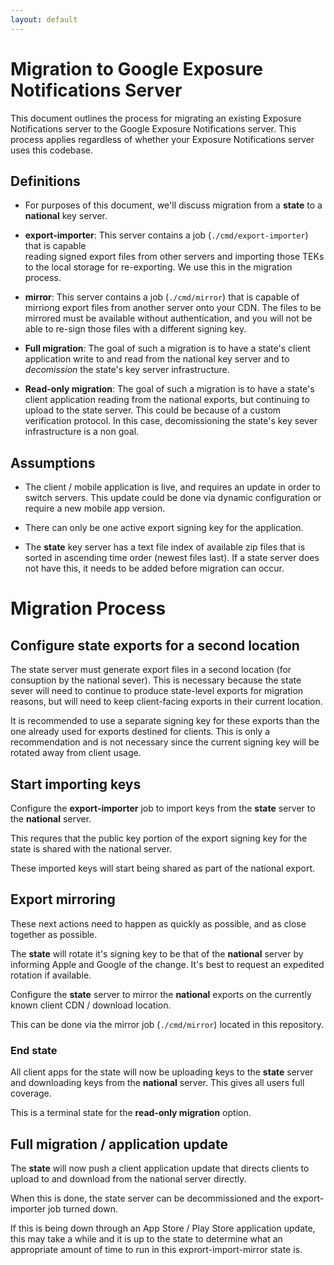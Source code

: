 ```yaml
---
layout: default
---
```

# Migration to Google Exposure Notifications Server

This document outlines the process for migrating an existing
Exposure Notifications server to the Google Exposure Notifications
server. This process applies regardless of whether your Exposure
Notifications server uses this codebase.

## Definitions

* For purposes of this document, we'll discuss migration from a __state__ to a __national__
  key server.

* __export-importer__: This server contains a job (`./cmd/export-importer`) that is capable  
  reading signed export files from other servers and importing those TEKs to the
  local storage for re-exporting. We use this in the migration process.

* __mirror__: This server contains a job (`./cmd/mirror`) that is capable
  of mirriong export files from another server onto your CDN. The files to be mirrored
  must be available without authentication, and you will not be able to
  re-sign those files with a different signing key.

* __Full migration__: The goal of such a migration is to have a state's client
  application write to and read from the national key server and to _decomission_
  the state's key server infrastructure.

* __Read-only migration__: The goal of such a migration is to have a state's client
  application reading from the national exports, but continuing to upload
  to the state server. This could be because of a custom verification protocol.
  In this case, decomissioning the state's key sever infrastructure is a non goal.

## Assumptions

* The client / mobile application is live, and requires an update in order
  to switch servers. This update could be done via dynamic configuration
  or require a new mobile app version.

* There can only be one active export signing key for the application.

* The __state__ key server has a text file index of available zip files that is
  sorted in ascending time order (newest files last). If a state server does
  not have this, it needs to be added before migration can occur.

# Migration Process

## Configure state exports for a second location

The state server must generate export files in a second location
(for consuption by the national sever). This is necessary because the
state sever will need to continue to produce state-level exports
for migration reasons, but will need to keep client-facing exports
in their current location.

It is recommended to use a separate signing key for these exports than the one already used
for exports destined for clients. This is only a recommendation and is not necessary since
the current signing key will be rotated away from client usage.

## Start importing keys

Configure the __export-importer__ job to import keys from the __state__ server
to the __national__ server.

This requres that the public key portion of the export signing key for the state
is shared with the national server.

These imported keys will start being shared as part of the national export.

## Export mirroring

These next actions need to happen as quickly as possible, and as close together as possible.

The __state__ will rotate it's signing key to be that of the __national__ server
by informing Apple and Google of the change. It's best to request an expedited
rotation if available.

Configure the __state__ server to mirror the __national__ exports on the currently
known client CDN / download location.

This can be done via the mirror job (`./cmd/mirror`) located in this repository.

### End state

All client apps for the state will now be uploading keys to the __state__ server
and downloading keys from the __national__ server. This gives all users full coverage.

This is a terminal state for the __read-only migration__ option.

## Full migration / application update

The __state__ will now push a client application update that directs clients
to upload to and download from the national server directly.

When this is done, the state server can be decommissioned and the export-importer
job turned down.

If this is being down through an App Store / Play Store application update,
this may take a while and it is up to the state to determine
what an appropriate amount of time to run in this exprort-import-mirror state is.

